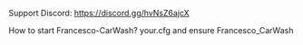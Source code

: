 Support Discord: https://discord.gg/hvNsZ6ajcX


How to start Francesco-CarWash?
your.cfg and
ensure Francesco_CarWash
